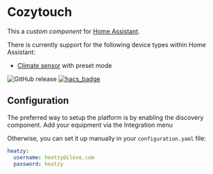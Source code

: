 # Cozytouch
This a *custom component* for [Home Assistant](https://www.home-assistant.io/). 


There is currently support for the following device types within Home Assistant:

* [Climate sensor](#sensor) with preset mode



![GitHub release](https://img.shields.io/github/release/Cyr-ius/hass-heatzy)
[![hacs_badge](https://img.shields.io/badge/HACS-Default-orange.svg)](https://github.com/custom-components/hacs)


## Configuration

The preferred way to setup the platform is by enabling the discovery component.
Add your equipment via the Integration menu

Otherwise, you can set it up manually in your `configuration.yaml` file:

```yaml
heatzy:
  username: heatzy@ilove.com
  password: heatzy
```
